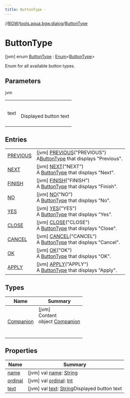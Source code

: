 ```yaml
---
title: ButtonType -
---
```

//[BGW](../../../index.md)/[tools.aqua.bgw.dialog](../index.md)/[ButtonType](index.md)



# ButtonType  
 [jvm] enum [ButtonType](index.md) : [Enum](https://kotlinlang.org/api/latest/jvm/stdlib/kotlin/-enum/index.html)<[ButtonType](index.md)> 

Enum for all available button types.

   


## Parameters  
  
jvm  
  
| | |
|---|---|
| <a name="tools.aqua.bgw.dialog/ButtonType///PointingToDeclaration/"></a>text| <a name="tools.aqua.bgw.dialog/ButtonType///PointingToDeclaration/"></a><br><br>Displayed button text<br><br>|
  


## Entries  
  
| | |
|---|---|
| <a name="tools.aqua.bgw.dialog/ButtonType.PREVIOUS///PointingToDeclaration/"></a>[PREVIOUS](-p-r-e-v-i-o-u-s/index.md)| <a name="tools.aqua.bgw.dialog/ButtonType.PREVIOUS///PointingToDeclaration/"></a> [jvm] [PREVIOUS](-p-r-e-v-i-o-u-s/index.md)("PREVIOUS")  <br>A[ButtonType](index.md) that displays "Previous".   <br>|
| <a name="tools.aqua.bgw.dialog/ButtonType.NEXT///PointingToDeclaration/"></a>[NEXT](-n-e-x-t/index.md)| <a name="tools.aqua.bgw.dialog/ButtonType.NEXT///PointingToDeclaration/"></a> [jvm] [NEXT](-n-e-x-t/index.md)("NEXT")  <br>A [ButtonType](index.md) that displays "Next".   <br>|
| <a name="tools.aqua.bgw.dialog/ButtonType.FINISH///PointingToDeclaration/"></a>[FINISH](-f-i-n-i-s-h/index.md)| <a name="tools.aqua.bgw.dialog/ButtonType.FINISH///PointingToDeclaration/"></a> [jvm] [FINISH](-f-i-n-i-s-h/index.md)("FINISH")  <br>A [ButtonType](index.md) that displays "Finish".   <br>|
| <a name="tools.aqua.bgw.dialog/ButtonType.NO///PointingToDeclaration/"></a>[NO](-n-o/index.md)| <a name="tools.aqua.bgw.dialog/ButtonType.NO///PointingToDeclaration/"></a> [jvm] [NO](-n-o/index.md)("NO")  <br>A [ButtonType](index.md) that displays "No".   <br>|
| <a name="tools.aqua.bgw.dialog/ButtonType.YES///PointingToDeclaration/"></a>[YES](-y-e-s/index.md)| <a name="tools.aqua.bgw.dialog/ButtonType.YES///PointingToDeclaration/"></a> [jvm] [YES](-y-e-s/index.md)("YES")  <br>A [ButtonType](index.md) that displays "Yes".   <br>|
| <a name="tools.aqua.bgw.dialog/ButtonType.CLOSE///PointingToDeclaration/"></a>[CLOSE](-c-l-o-s-e/index.md)| <a name="tools.aqua.bgw.dialog/ButtonType.CLOSE///PointingToDeclaration/"></a> [jvm] [CLOSE](-c-l-o-s-e/index.md)("CLOSE")  <br>A [ButtonType](index.md) that displays "Close".   <br>|
| <a name="tools.aqua.bgw.dialog/ButtonType.CANCEL///PointingToDeclaration/"></a>[CANCEL](-c-a-n-c-e-l/index.md)| <a name="tools.aqua.bgw.dialog/ButtonType.CANCEL///PointingToDeclaration/"></a> [jvm] [CANCEL](-c-a-n-c-e-l/index.md)("CANCEL")  <br>A [ButtonType](index.md) that displays "Cancel".   <br>|
| <a name="tools.aqua.bgw.dialog/ButtonType.OK///PointingToDeclaration/"></a>[OK](-o-k/index.md)| <a name="tools.aqua.bgw.dialog/ButtonType.OK///PointingToDeclaration/"></a> [jvm] [OK](-o-k/index.md)("OK")  <br>A [ButtonType](index.md) that displays "OK".   <br>|
| <a name="tools.aqua.bgw.dialog/ButtonType.APPLY///PointingToDeclaration/"></a>[APPLY](-a-p-p-l-y/index.md)| <a name="tools.aqua.bgw.dialog/ButtonType.APPLY///PointingToDeclaration/"></a> [jvm] [APPLY](-a-p-p-l-y/index.md)("APPLY")  <br>A [ButtonType](index.md) that displays "Apply".   <br>|


## Types  
  
|  Name |  Summary | 
|---|---|
| <a name="tools.aqua.bgw.dialog/ButtonType.Companion///PointingToDeclaration/"></a>[Companion](-companion/index.md)| <a name="tools.aqua.bgw.dialog/ButtonType.Companion///PointingToDeclaration/"></a>[jvm]  <br>Content  <br>object [Companion](-companion/index.md)  <br><br><br>|


## Properties  
  
|  Name |  Summary | 
|---|---|
| <a name="tools.aqua.bgw.dialog/ButtonType/name/#/PointingToDeclaration/"></a>[name](index.md#1256913083%2FProperties%2F-302347323)| <a name="tools.aqua.bgw.dialog/ButtonType/name/#/PointingToDeclaration/"></a> [jvm] val [name](index.md#1256913083%2FProperties%2F-302347323): [String](https://kotlinlang.org/api/latest/jvm/stdlib/kotlin/-string/index.html)   <br>|
| <a name="tools.aqua.bgw.dialog/ButtonType/ordinal/#/PointingToDeclaration/"></a>[ordinal](index.md#647098531%2FProperties%2F-302347323)| <a name="tools.aqua.bgw.dialog/ButtonType/ordinal/#/PointingToDeclaration/"></a> [jvm] val [ordinal](index.md#647098531%2FProperties%2F-302347323): [Int](https://kotlinlang.org/api/latest/jvm/stdlib/kotlin/-int/index.html)   <br>|
| <a name="tools.aqua.bgw.dialog/ButtonType/text/#/PointingToDeclaration/"></a>[text](text.md)| <a name="tools.aqua.bgw.dialog/ButtonType/text/#/PointingToDeclaration/"></a> [jvm] val [text](text.md): [String](https://kotlinlang.org/api/latest/jvm/stdlib/kotlin/-string/index.html)Displayed button text   <br>|

